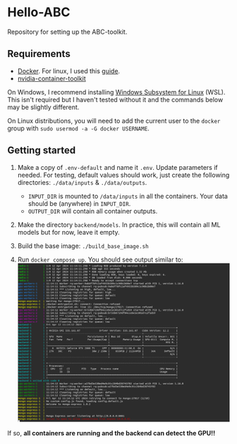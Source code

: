 # Hello-ABC

Repository for setting up the ABC-toolkit.

## Requirements
- [Docker](https://www.docker.com/get-started/). For linux, I used this [guide](https://docs.docker.com/engine/install/ubuntu/).
- [nvidia-container-toolkit](https://docs.nvidia.com/datacenter/cloud-native/container-toolkit/latest/install-guide.html)

On Windows, I recommend installing [Windows Subsystem for Linux](https://learn.microsoft.com/en-us/windows/wsl/install) (WSL). This isn't required but I haven't tested without it and the commands below may be slightly different.

On Linux distributions, you will need to add the current user to the `docker` group with `sudo usermod -a -G docker USERNAME`.


## Getting started
1. Make a copy of `.env-default` and name it `.env`. Update parameters if needed. For testing, default values should work, just create the following directories: `./data/inputs` & `./data/outputs`.
    - `INPUT_DIR` is mounted to `/data/inputs` in all the containers. Your data should be (anywhere) in `INPUT_DIR`.
    - `OUTPUT_DIR` will contain all container outputs.

2. Make the directory `backend/models`. In practice, this will contain all ML models but for now, leave it empty.

3. Build the base image: `./build_base_image.sh`

4. Run `docker compose up`. You should see output similar to: ![hello-abc-output](images/hello-abc-output.png "Hello ABC output")

If so, **all containers are running and the backend can detect the GPU!!**

